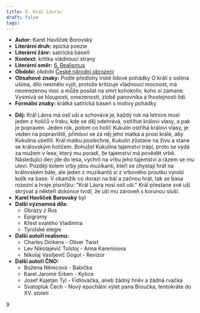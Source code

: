 ```yaml
---
title: 9. Král Lávra✅
draft: false
tags:
---
```

 - **Autor:** Karel Havlíček Borovský
- **Literární druh:** epická poezie
- **Literární žánr:** satirická báseň
- **Kontext:** kritika vládnoucí strany
- **Literární směr:** [6. Realismus](6.%20Realismus.md)
- **Období:** období [České národní obrození](České%20národní%20obrození.md)
- **Obsahové znaky:** Podle předlohy irské lidové pohádky O králi s oslíma ušima, dílo nesmělo vyjít, protože kritizuje vládnoucí mocnost, má neomezenou moc a může posílat na smrt kohokoliv, koho si zamane. Vysmívá se hlouposti, omezenosti, zlobě panovníka a lhostejnosti lidí.
- **Formální znaky:** krátká satirická báseň s motivy pohádky
* **Děj:** Král Lávra má oslí uši a schovává je, každý rok na letnice musí jeden z holičů v Irsku, kde se děj odehrává, ostříhat královi vlasy, a pak je popraven. Jeden rok, potom co holič Kukulín ostříhá královi vlasy, je veden na popraviště, přimluví se za něj jeho matka a prosí krále, aby Kukulína ušetřil. Král matku poslechne, Kukulín zůstane na živu a stane se královským holičem. Bohužel Kukulína tajemství trápí, proto se vydá za mužem v lese, který mu poradí, že tajemství má povědět vrbě. Následující den jde do lesa, vychrlí na vrbu jeho tajemství a rázem se mu uleví. Později kolem vrby jdou muzikanti, kteří se chystají hrát na královském bále, ale jeden z muzikantů si z vrbového proutku vyrobí kolík na base. V okamžik co dorazí na bál a začnou hrát, tak se basa rozezní a hraje písničku: "Král Lávra nosí oslí uši." Král přestane své uši skrývat a někteří dokonce tvrdí, že uši mu zároveň s korunou sluší.
* **Karel Havlíček Borovský** byl
* **Další významná díla:** 
	* Obrazy z Rus
	* Epigramy
	* Křest svatého Vladimíra
	* Tyrolské elegie
* **Další autoři realismu:** 
	* Charles Dickens - Oliver Twist
	* Lev Nikolajevič Tolstoj - Anna Kareninova
	* Nikolaj Vasiljevič Gogol - Revizor
* **Další autoři ČNO:** 
	* Božena Němcová - Babička
	* Karel Jaromír Erben - Kytice
	* Josef Kajetán Tyl - Fidlovačka, aneb žádný hněv a žádná rvačka
	* Svatopluk Čech - Nový epochální výlet pana Broučka, tentokráte do XV. století

9